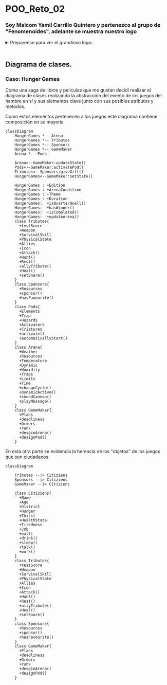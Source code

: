 # POO_Reto_02

### Soy Malcom Yamil Carrillo Quintero y pertenezco al grupo de "Fenomenoides", adelante se muestra nuestro logo
<details><summary>Preparense para ver el grandioso logo: </summary><p>
<div align='center'>
<figure> <img src="https://i.postimg.cc/NFbwf57S/logo-def.png" alt="Logo Fenomenoides" width="400" height="auto"/></br>
<figcaption><b> "somos programadores, no diseñadores" </b></figcaption></figure>
</div>
</p></details><br>


## Diagrama de clases.
### Caso: Hunger Games

Como una saga de libros y peliculas que me gustan decidí realizar el diagrama de clases realizando la abstracción del evento de los juegos del hambre en sí y sus elementos clave junto con sus posibles atributos y metodos. 

Como estos elementos pertenecen a los juegos este diagrama contiene composición en su mayoría
```mermaid
classDiagram
    HungerGames *-- Arena
    HungerGames *-- Tributes
    HungerGames *-- Sponsors
    HungerGames *-- GameMaker
    Arena *-- Pods

    Arena<--GameMaker:updateState()
    Pods<--GameMaker:activatePod()
    Tributes<--Sponsors:giveGift()
    HungerGames<--GameMaker:setState()

    HungerGames : +Edition
    HungerGames : +ArenaCondition
    HungerGames : +Theme
    HungerGames : +Duration
    HungerGames:  +isQuarterQuell()
    HungerGames:  +hasWinner()
    HungerGames:  +isCompleted()
    HungerGames:  +updateArena()
    class Tributes{
      +testScore
      +Weapon
      +SurvivalSkill
      +PhysicalState
      +Allies
      +Icon
      +Attack()
      +Hunt()
      +Rest()
      +allyTribute()
      +Heal()
      +setSnare()
    }
    class Sponsors{
      +Resources
      +sponsor()
      +hasFavourite()
    }
    class Pods{
      +Elements
      +Trap
      +Hazards
      +Activators
      +Criatures
      +activate()
      +automaticallyStart()
    }
    class Arena{
      +Weather
      +Resources
      +Temperature
      +Dynamic
      +Humidity
      +Traps
      +Limits
      +Time
      +changeCycle()
      +DynamicActive()
      +soundCannon()
      +playMessage()
    }
    class GameMaker{
      +Plans
      +deadliness
      +Orders
      +rank
      +desginArena()
      +designPod()
    }
```

En esta otra parte se evidencia la herencia de los "objetos" de los juegos que son ciudadanos
```mermaid
classDiagram

    Tributes --|> Citiziens
    Sponsors --|> Citiziens
    GameMaker --|> Citiziens

    class Citiziens{
      +Name
      +Age
      +District
      +Hunger
      +Thirst
      +HealthState
      +Tiredness
      +Job
      +eat()
      +drink()
      +sleep()
      +talk()
      +work()
    }
    class Tributes{
      +testScore
      +Weapon
      +SurvivalSkill
      +PhysicalState
      +Allies
      +Icon
      +Attack()
      +Hunt()
      +Rest()
      +allyTribute()
      +Heal()
      +setSnare()
    }
    class Sponsors{
      +Resources
      +sponsor()
      +hasFavourite()
    }
    class GameMaker{
      +Plans
      +deadliness
      +Orders
      +rank
      +desginArena()
      +designPod()
    }
```
